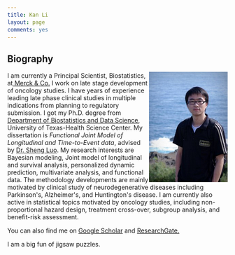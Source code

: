 ```yaml
---
title: Kan Li
layout: page
comments: yes
---
```

## Biography

<img align="right" src="image/avatar.jpg">

I am currently a Principal Scientist, Biostatistics, at<a href="http://www.merck.com/index.html/" target="_blank"> Merck & Co.</a> I work on late stage development of oncology studies. I have years of experience leading late phase clinical studies in multiple indications from planning to regulatory submission. I got my Ph.D. degree from <a href="https://sph.uth.edu/divisions/biostatistics/" target="_blank">Department of Biostatistics and Data Science</a>, University of Texas-Health Science Center. My dissertation is *Functional Joint Model of Longitudinal and Time-to-Event data*, advised by <a href="https://scholars.duke.edu/person/sheng.luo" target="_blank">Dr. Sheng Luo</a>. My research interests are Bayesian modeling, Joint model of longitudinal and survival analysis, personalized dynamic prediction, multivariate analysis, and functional data. The methodology developments are mainly motivated by clinical study of neurodegenerative diseases including Parkinson's, Alzheimer's, and Huntington's disease. I am currently also active in statistical topics motivated by oncology studies, including non-proportional hazard design, treatment cross-over, subgroup analysis, and benefit-risk assessment.

You can also find me on <a href="https://scholar.google.com/citations?user=sHHdXr8AAAAJ&hl=en6" target="_blank"> Google Scholar</a> and  <a href="https://www.researchgate.net/profile/Kan_Li9?ev=hdr_xprf" target="_blank"> ResearchGate.</a><br>

I am a big fun of jigsaw puzzles. 




